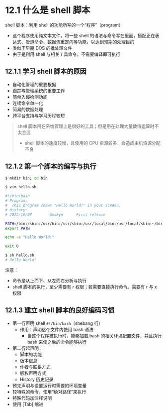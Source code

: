 # 12.1 什么是 shell 脚本

shell 脚本：利用 shell 的功能所写的一个“程序”（program）

- 这个程序使用纯文本文件，将一些 shell 的语法与命令写在里面，搭配正在表达式、管道命令、数据流重定向等功能，以达到预期的处理目的
- 类似于早期 DOS 的批处理文件
- 由于是利用 shell 与相关工具命令，不需要编译即可执行

## 12.1.1 学习 shell 脚本的原因

- 自动化管理的重要根据
- 跟踪与管理系统的重要工作
- 简单入侵检测功能
- 连续命令单一化
- 简易的数据处理
- 跨平台支持与学习历程较短

> shell 脚本用在系统管理上是很好的工具；但是用在处理大量数值运算时不太合适
>
> - shell 脚本的速度较慢，且使用的 CPU 资源较多，会造成主机资源分配不良

## 12.1.2 第一个脚本的编写与执行

```bash
$ mkdir bin; cd bin

$ vim hello.sh
```

```bash
#!/bin/bash
# Program:
#  This program shows "Hello World!" in your screen.
# History:
# 2022/10/07		Gookyn		First release

PATH=/bin:/sbin:/usr/bin:/usr/sbin:/usr/local/bin:/usr/local/sbin:~/bin
export PATH

echo -e "Hello World!"

exit 0
```

```bash
$ sh hello.sh
# Hello World!
```

注意：

- 命令是从上而下、从左而右分析与执行
- shell 脚本的执行，至少需要有 r 权限；若需要直接执行命令。需要有 r 与 x 权限

## 12.1.3 建立 shell 脚本的良好编码习惯

- 第一行声明 shell `#!/bin/bash`（shebang 行）
  - 作用：声明这个文件内使用 bash 语法
    - 当这个程序被执行时，能够加载 bash 的相关环境配置文件，并且执行 bash 来使之后的命令能够执行
- 第二行起声明：
  - 脚本的功能
  - 版本信息
  - 作者与联系方式
  - 版权声明方式
  - History 历史记录
- 预先声明与设置运行时需要的环境变量
- 较特殊的命令，使用“绝对路径”来执行
- 特殊代码加注释说明
- 使用 [Tab] 缩进
